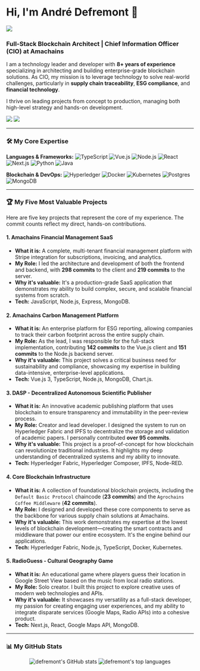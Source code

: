 # Hi, I'm André Defremont 👋

![](https://komarev.com/ghpvc/?username=defremont&style=flat-square&color=blue)

### **Full-Stack Blockchain Architect | Chief Information Officer (CIO) at Amachains**

I am a technology leader and developer with **8+ years of experience** specializing in architecting and building enterprise-grade blockchain solutions. As CIO, my mission is to leverage technology to solve real-world challenges, particularly in **supply chain traceability**, **ESG compliance**, and **financial technology**.

I thrive on leading projects from concept to production, managing both high-level strategy and hands-on development.

[<img src="https://img.shields.io/badge/linkedin-%230077B5.svg?&style=for-the-badge&logo=linkedin&logoColor=white" />](https://www.linkedin.com/in/andredefremont)
[<img src="https://img.shields.io/badge/gitlab-%23181717.svg?&style=for-the-badge&logo=gitlab&logoColor=white" />](https://gitlab.com/defremont)

---

### 🛠️ My Core Expertise

**Languages & Frameworks:**
![TypeScript](https://img.shields.io/badge/typescript-%23007ACC.svg?&style=for-the-badge&logo=typescript&logoColor=white)
![Vue.js](https://img.shields.io/badge/vuejs-%2335495e.svg?&style=for-the-badge&logo=vuedotjs&logoColor=%234FC08D)
![Node.js](https://img.shields.io/badge/node.js-6DA55F?style=for-the-badge&logo=node.js&logoColor=white)
![React](https://img.shields.io/badge/react-%2320232a.svg?&style=for-the-badge&logo=react&logoColor=%2361DAFB)
![Next.js](https://img.shields.io/badge/next.js-000000?style=for-the-badge&logo=nextdotjs&logoColor=white)
![Python](https://img.shields.io/badge/python-3670A0?style=for-the-badge&logo=python&logoColor=ffdd54)
![Java](https://img.shields.io/badge/java-%23ED8B00.svg?&style=for-the-badge&logo=openjdk&logoColor=white)

**Blockchain & DevOps:**
![Hyperledger](https://img.shields.io/badge/Hyperledger-Fabric-blue?style=for-the-badge&logo=hyperledger)
![Docker](https://img.shields.io/badge/docker-%230db7ed.svg?&style=for-the-badge&logo=docker&logoColor=white)
![Kubernetes](https://img.shields.io/badge/kubernetes-%23326ce5.svg?&style=for-the-badge&logo=kubernetes&logoColor=white)
![Postgres](https://img.shields.io/badge/postgres-%23316192.svg?&style=for-the-badge&logo=postgresql&logoColor=white)
![MongoDB](https://img.shields.io/badge/MongoDB-%234ea94b.svg?&style=for-the-badge&logo=mongodb&logoColor=white)

---

### 🏆 My Five Most Valuable Projects

Here are five key projects that represent the core of my experience. The commit counts reflect my direct, hands-on contributions.

#### 1. Amachains Financial Management SaaS
- **What it is:** A complete, multi-tenant financial management platform with Stripe integration for subscriptions, invoicing, and analytics.
- **My Role:** I led the architecture and development of both the frontend and backend, with **298 commits** to the client and **219 commits** to the server.
- **Why it's valuable:** It's a production-grade SaaS application that demonstrates my ability to build complex, secure, and scalable financial systems from scratch.
- **Tech:** JavaScript, Node.js, Express, MongoDB.

#### 2. Amachains Carbon Management Platform
- **What it is:** An enterprise platform for ESG reporting, allowing companies to track their carbon footprint across the entire supply chain.
- **My Role:** As the lead, I was responsible for the full-stack implementation, contributing **142 commits** to the Vue.js client and **151 commits** to the Node.js backend server.
- **Why it's valuable:** This project solves a critical business need for sustainability and compliance, showcasing my expertise in building data-intensive, enterprise-level applications.
- **Tech:** Vue.js 3, TypeScript, Node.js, MongoDB, Chart.js.

#### 3. DASP - Decentralized Autonomous Scientific Publisher
- **What it is:** An innovative academic publishing platform that uses blockchain to ensure transparency and immutability in the peer-review process.
- **My Role:** Creator and lead developer. I designed the system to run on Hyperledger Fabric and IPFS to decentralize the storage and validation of academic papers. I personally contributed **over 95 commits**.
- **Why it's valuable:** This project is a proof-of-concept for how blockchain can revolutionize traditional industries. It highlights my deep understanding of decentralized systems and my ability to innovate.
- **Tech:** Hyperledger Fabric, Hyperledger Composer, IPFS, Node-RED.

#### 4. Core Blockchain Infrastructure
- **What it is:** A collection of foundational blockchain projects, including the `Default Basic Protocol` chaincode (**23 commits**) and the `Agrochains Coffee Middleware` (**42 commits**).
- **My Role:** I designed and developed these core components to serve as the backbone for various supply chain solutions at Amachains.
- **Why it's valuable:** This work demonstrates my expertise at the lowest levels of blockchain development—creating the smart contracts and middleware that power our entire ecosystem. It's the engine behind our applications.
- **Tech:** Hyperledger Fabric, Node.js, TypeScript, Docker, Kubernetes.

#### 5. RadioGuess - Cultural Geography Game
- **What it is:** An educational game where players guess their location in Google Street View based on the music from local radio stations.
- **My Role:** Solo creator. I built this project to explore creative uses of modern web technologies and APIs.
- **Why it's valuable:** It showcases my versatility as a full-stack developer, my passion for creating engaging user experiences, and my ability to integrate disparate services (Google Maps, Radio APIs) into a cohesive product.
- **Tech:** Next.js, React, Google Maps API, MongoDB.

---

### 📊 My GitHub Stats

<p align="center">
  <img src="https://github-readme-stats.vercel.app/api?username=defremont&count_private=true&show_icons=true&theme=dark&rank_icon=github" alt="defremont's GitHub stats" />
  <img src="https://github-readme-stats.vercel.app/api/top-langs/?username=defremont&layout=compact&theme=dark" alt="defremont's top languages" />
</p>
